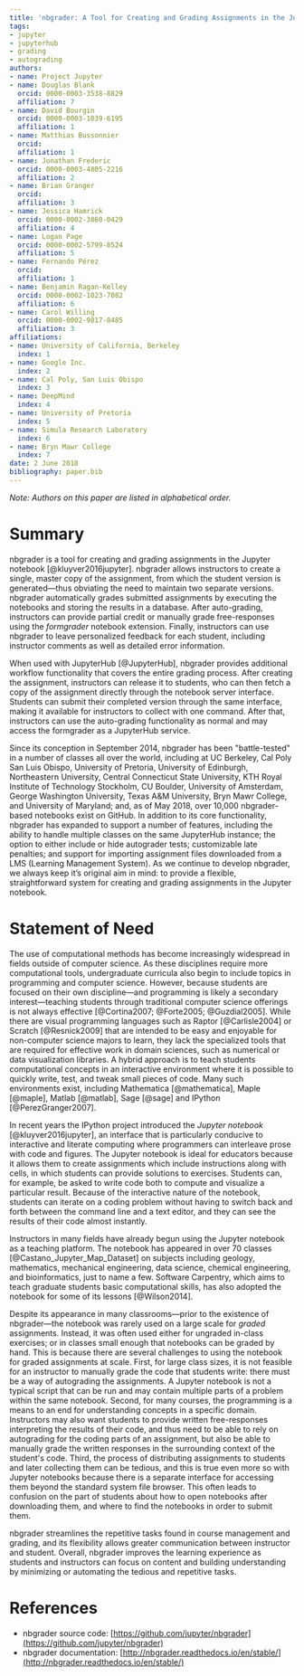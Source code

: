 ```yaml
---
title: 'nbgrader: A Tool for Creating and Grading Assignments in the Jupyter Notebook'
tags:
- jupyter
- jupyterhub
- grading
- autograding
authors:
- name: Project Jupyter
- name: Douglas Blank
  orcid: 0000-0003-3538-8829
  affiliation: 7
- name: David Bourgin
  orcid: 0000-0003-1039-6195
  affiliation: 1
- name: Matthias Bussonnier
  orcid: 
  affiliation: 1
- name: Jonathan Frederic
  orcid: 0000-0003-4805-2216
  affiliation: 2
- name: Brian Granger
  orcid: 
  affiliation: 3
- name: Jessica Hamrick
  orcid: 0000-0002-3860-0429
  affiliation: 4
- name: Logan Page
  orcid: 0000-0002-5799-8524
  affiliation: 5
- name: Fernando Pérez
  orcid: 
  affiliation: 1
- name: Benjamin Ragan-Kelley
  orcid: 0000-0002-1023-7082
  affiliation: 6
- name: Carol Willing
  orcid: 0000-0002-9817-8485
  affiliation: 3
affiliations:
- name: University of California, Berkeley
  index: 1
- name: Google Inc.
  index: 2
- name: Cal Poly, San Luis Obispo
  index: 3
- name: DeepMind
  index: 4
- name: University of Pretoria
  index: 5
- name: Simula Research Laboratory
  index: 6
- name: Bryn Mawr College
  index: 7
date: 2 June 2018
bibliography: paper.bib
---
```


*Note: Authors on this paper are listed in alphabetical order.*

# Summary

nbgrader is a tool for creating and grading assignments in the Jupyter notebook [@kluyver2016jupyter]. nbgrader allows instructors to create a single, master copy of the assignment, from which the student version is generated—thus obviating the need to maintain two separate versions. nbgrader automatically grades submitted assignments by executing the notebooks and storing the results in a database. After auto-grading, instructors can provide partial credit or manually grade free-responses using the *formgrader* notebook extension. Finally, instructors can use nbgrader to leave personalized feedback for each student, including instructor comments as well as detailed error information.

When used with JupyterHub [@JupyterHub], nbgrader provides additional workflow functionality that covers the entire grading process. After creating the assignment, instructors can release it to students, who can then fetch a copy of the assignment directly through the notebook server interface. Students can submit their completed version through the same interface, making it available for instructors to collect with one command. After that, instructors can use the auto-grading functionality as normal and may access the formgrader as a JupyterHub service.

Since its conception in September 2014, nbgrader has been "battle-tested" in a number of classes all over the world, including at UC Berkeley, Cal Poly San Luis Obispo, University of Pretoria, University of Edinburgh, Northeastern University, Central Connecticut State University, KTH Royal Institute of Technology Stockholm, CU Boulder, University of Amsterdam, George Washington University, Texas A&M University, Bryn Mawr College, and University of Maryland; and, as of May 2018, over 10,000 nbgrader-based notebooks exist on GitHub. In addition to its core functionality, nbgrader has expanded to support a number of features, including the ability to handle multiple classes on the same JupyterHub instance; the option to either include or hide autograder tests; customizable late penalties; and support for importing assignment files downloaded from a LMS (Learning Management System). As we continue to develop nbgrader, we always keep it’s original aim in mind: to provide a flexible, straightforward system for creating and grading assignments in the Jupyter notebook.

# Statement of Need

The use of computational methods has become increasingly widespread in fields outside of computer science. As these disciplines require more computational tools, undergraduate curricula also begin to include topics in programming and computer science. However, because students are focused on their own discipline—and programming is likely a secondary interest—teaching students through traditional computer science offerings is not always effective [@Cortina2007; @Forte2005; @Guzdial2005]. While there are visual programming languages such as Raptor [@Carlisle2004] or Scratch [@Resnick2009] that are intended to be easy and enjoyable for non-computer science majors to learn, they lack the specialized tools that are required for effective work in domain sciences, such as numerical or data visualization libraries. A hybrid approach is to teach students computational concepts in an interactive environment where it is possible to quickly write, test, and tweak small pieces of code. Many such environments exist, including Mathematica [@mathematica], Maple [@maple], Matlab [@matlab], Sage [@sage] and IPython [@PerezGranger2007].

In recent years the IPython project introduced the *Jupyter notebook* [@kluyver2016jupyter], an interface that is particularly conducive to interactive and literate computing where programmers can interleave prose with code and figures. The Jupyter notebook is ideal for educators because it allows them to create assignments which include instructions along with cells, in which students can provide solutions to exercises. Students can, for example, be asked to write code both to compute and visualize a particular result. Because of the interactive nature of the notebook, students can iterate on a coding problem without having to switch back and forth between the command line and a text editor, and they can see the results of their code almost instantly.

Instructors in many fields have already begun using the Jupyter notebook as a teaching platform. The notebook has appeared in over 70 classes [@Castano_Jupyter_Map_Dataset] on subjects including geology, mathematics, mechanical engineering, data science, chemical engineering, and bioinformatics, just to name a few. Software Carpentry, which aims to teach graduate students basic computational skills, has also adopted the notebook for some of its lessons [@Wilson2014].

Despite its appearance in many classrooms—prior to the existence of nbgrader—the notebook was rarely used on a large scale for *graded* assignments. Instead, it was often used either for ungraded in-class exercises; or in classes small enough that notebooks can be graded by hand. This is because there are several challenges to using the notebook for graded assignments at scale. First, for large class sizes, it is not feasible for an instructor to manually grade the code that students write: there must be a way of autograding the assignments. A Jupyter notebook is not a typical script that can be run and may contain multiple parts of a problem within the same notebook. Second, for many courses, the programming is a means to an end for understanding concepts in a specific domain. Instructors may also want students to provide written free-responses interpreting the results of their code, and thus need to be able to rely on autograding for the coding parts of an assignment, but also be able to manually grade the written responses in the surrounding context of the student's code. Third, the process of distributing assignments to students and later collecting them can be tedious, and this is true even more so with Jupyter notebooks because there is a separate interface for accessing them beyond the standard system file browser. This often leads to confusion on the part of students about how to open notebooks after downloading them, and where to find the notebooks in order to submit them.

nbgrader streamlines the repetitive tasks found in course management and grading, and its flexibility allows greater communication between instructor and student. Overall, nbgrader improves the learning experience as students and instructors can focus on content and building understanding by minimizing or automating the tedious and repetitive tasks.

# References

* nbgrader source code: [https://github.com/jupyter/nbgrader](https://github.com/jupyter/nbgrader)
* nbgrader documentation: [http://nbgrader.readthedocs.io/en/stable/](http://nbgrader.readthedocs.io/en/stable/)

